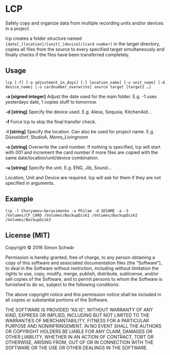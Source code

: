 # LCP

Safely copy and organize data from multiple recording units and/or devices in a project.

lcp creates a folder structure named `[date]_[location]/[unit]_[device]/[card number]` in the target directory, copies all files from the source to every specified target simultaneously and finally checks if the files have been transferred completely.

## Usage

```
lcp [-f] [-a adjustment_in_days] [-l location_name] [-u unit_name] [-d device_name] [-o cardnumber_overwrite] source target [target2 …]
```

**-a [signed integer]**
Adjust the date used for the main folder. E.g. -1 uses yesterdays date, 1 copies stuff to tomorrow.

**-d [string]**
Specify the device used. E.g. Alexa, Sequoia, KitchenAid…

**-f**
Force lcp to skip the final transfer check.

**-l [string]**
Specify the location. Can also be used for project name. E.g. Düsseldorf, StudioA, Moms_Livingroom

**-o [string]**
Overwrite the card number. If nothing is specified, lcp will start with 001 and increment the card number if more files are copied with the same date/location/unit/device combination.

**-u [string]**
Specify the unit. E.g. ENG, Jib, Sound…

Location, Unit and Device are required. lcp will ask for them if they are not specified in arguments.

## Example

```
lcp -l Churyumov–Gerasimenko -u Philae -d SESAME -a -3 /Volumes/CF_CARD /Volumes/BackupDisk1 /Volumes/BackupDisk2 /Volumes/BackupDisk3
```

## License (MIT)

Copyright © 2016 Simon Schwär

Permission is hereby granted, free of charge, to any person obtaining a copy of this software and associated documentation files (the “Software”), to deal in the Software without restriction, including without limitation the rights to use, copy, modify, merge, publish, distribute, sublicense, and/or sell copies of the Software, and to permit persons to whom the Software is furnished to do so, subject to the following conditions:

The above copyright notice and this permission notice shall be included in all copies or substantial portions of the Software.

THE SOFTWARE IS PROVIDED “AS IS”, WITHOUT WARRANTY OF ANY KIND, EXPRESS OR IMPLIED, INCLUDING BUT NOT LIMITED TO THE WARRANTIES OF MERCHANTABILITY, FITNESS FOR A PARTICULAR PURPOSE AND NONINFRINGEMENT. IN NO EVENT SHALL THE AUTHORS OR COPYRIGHT HOLDERS BE LIABLE FOR ANY CLAIM, DAMAGES OR OTHER LIABILITY, WHETHER IN AN ACTION OF CONTRACT, TORT OR OTHERWISE, ARISING FROM, OUT OF OR IN CONNECTION WITH THE SOFTWARE OR THE USE OR OTHER DEALINGS IN THE SOFTWARE.
